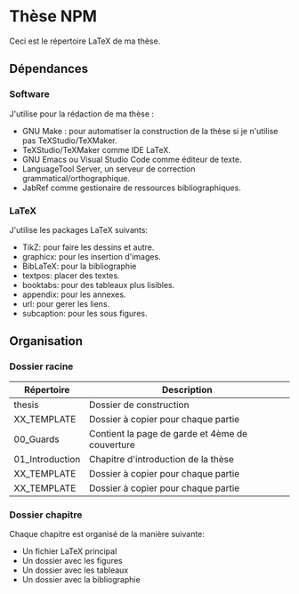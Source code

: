# Thèse NPM

Ceci est le répertoire LaTeX de ma thèse.

## Dépendances

### Software

J'utilise pour la rédaction de ma thèse :

- GNU Make : pour automatiser la construction de la thèse si je n'utilise pas TeXStudio/TeXMaker.
- TeXStudio/TeXMaker comme IDE LaTeX.
- GNU Emacs ou Visual Studio Code comme éditeur de texte.
- LanguageTool Server, un serveur de correction grammatical/orthographique.
- JabRef comme gestionaire de ressources bibliographiques.

### LaTeX

J'utilise les packages LaTeX suivants:

- TikZ: pour faire les dessins et autre.
- graphicx: pour les insertion d'images.
- BibLaTeX: pour la bibliographie
- textpos: placer des textes.
- booktabs: pour des tableaux plus lisibles.
- appendix: pour les annexes.
- url: pour gerer les liens.
- subcaption: pour les sous figures.

## Organisation

### Dossier racine

| Répertoire      | Description                                     |
|-----------------|-------------------------------------------------|
| thesis          | Dossier de construction                         |
| XX_TEMPLATE     | Dossier à copier pour chaque partie             |
| 00_Guards       | Contient la page de garde et 4ème de couverture |
| 01_Introduction | Chapitre d'introduction de la thèse             |
| XX_TEMPLATE     | Dossier à copier pour chaque partie             |
| XX_TEMPLATE     | Dossier à copier pour chaque partie             |

### Dossier chapitre

Chaque chapitre est organisé de la manière suivante:

- Un fichier LaTeX principal
- Un dossier avec les figures
- Un dossier avec les tableaux
- Un dossier avec la bibliographie
